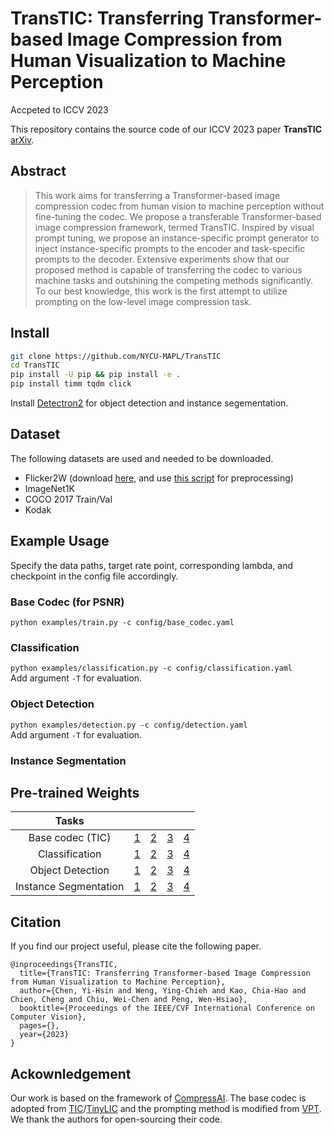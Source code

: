 # TransTIC: Transferring Transformer-based Image Compression from Human Visualization to Machine Perception
Accpeted to ICCV 2023

This repository contains the source code of our ICCV 2023 paper **TransTIC** [arXiv](https://arxiv.org/abs/2306.05085).

## Abstract
>This work aims for transferring a Transformer-based image compression codec from human vision to machine perception without fine-tuning the codec. We propose a transferable Transformer-based image compression framework, termed TransTIC. Inspired by visual prompt tuning, we propose an instance-specific prompt generator to inject instance-specific prompts to the encoder and task-specific prompts to the decoder. Extensive experiments show that our proposed method is capable of transferring the codec to various machine tasks and outshining the competing methods significantly. To our best knowledge, this work is the first attempt to utilize prompting on the low-level image compression task.

## Install

```bash
git clone https://github.com/NYCU-MAPL/TransTIC
cd TransTIC
pip install -U pip && pip install -e .
pip install timm tqdm click
```
Install [Detectron2](https://detectron2.readthedocs.io/en/latest/tutorials/install.html) for object detection and instance segementation.

## Dataset
The following datasets are used and needed to be downloaded.
- Flicker2W (download [here](https://github.com/liujiaheng/CompressionData), and use [this script](https://github.com/xyq7/InvCompress/tree/main/codes/scripts) for preprocessing)
- ImageNet1K
- COCO 2017 Train/Val
- Kodak

## Example Usage
Specify the data paths, target rate point, corresponding lambda, and checkpoint in the config file accordingly.

### Base Codec (for PSNR)
`python examples/train.py -c config/base_codec.yaml`

### Classification
`python examples/classification.py -c config/classification.yaml`<br>
Add argument `-T` for evaluation.

### Object Detection
`python examples/detection.py -c config/detection.yaml`<br>
Add argument `-T` for evaluation.

### Instance Segmentation

## Pre-trained Weights
|         Tasks         |       |       |       |       |
|:---------------------:|-------|-------|-------|-------|
|     Base codec (TIC)  | [1](https://github.com/NYCU-MAPL/TransTIC/releases/download/v1.0/base_codec_1.pth.tar) | [2](https://github.com/NYCU-MAPL/TransTIC/releases/download/v1.0/base_codec_2.pth.tar) | [3](https://github.com/NYCU-MAPL/TransTIC/releases/download/v1.0/base_codec_3.pth.tar) | [4](https://github.com/NYCU-MAPL/TransTIC/releases/download/v1.0/base_codec_4.pth.tar) |
|     Classification    | [1](https://github.com/NYCU-MAPL/TransTIC/releases/download/v1.0/cls_1.pth.tar) | [2](https://github.com/NYCU-MAPL/TransTIC/releases/download/v1.0/cls_2.pth.tar) | [3](https://github.com/NYCU-MAPL/TransTIC/releases/download/v1.0/cls_3.pth.tar) | [4](https://github.com/NYCU-MAPL/TransTIC/releases/download/v1.0/cls_4.pth.tar) |
|    Object Detection   | [1](https://github.com/NYCU-MAPL/TransTIC/releases/download/v1.0/det_1.pth.tar) | [2](https://github.com/NYCU-MAPL/TransTIC/releases/download/v1.0/det_2.pth.tar) | [3](https://github.com/NYCU-MAPL/TransTIC/releases/download/v1.0/det_3.pth.tar) | [4](https://github.com/NYCU-MAPL/TransTIC/releases/download/v1.0/det_4.pth.tar) |
| Instance Segmentation | [1]() | [2]() | [3]() | [4]() |

## Citation
If you find our project useful, please cite the following paper.
```
@inproceedings{TransTIC,
  title={TransTIC: Transferring Transformer-based Image Compression from Human Visualization to Machine Perception},
  author={Chen, Yi-Hsin and Weng, Ying-Chieh and Kao, Chia-Hao and Chien, Cheng and Chiu, Wei-Chen and Peng, Wen-Hsiao},
  booktitle={Proceedings of the IEEE/CVF International Conference on Computer Vision},
  pages={},
  year={2023}
}
```

## Ackownledgement
Our work is based on the framework of [CompressAI](https://github.com/InterDigitalInc/CompressAI). The base codec is adopted from [TIC](https://github.com/lumingzzz/TIC)/[TinyLIC](https://github.com/lumingzzz/TinyLIC) and the prompting method is modified from [VPT](https://github.com/KMnP/vpt). We thank the authors for open-sourcing their code.
